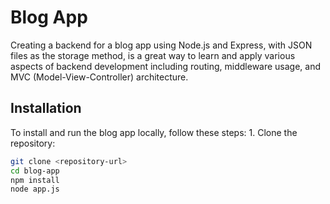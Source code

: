 # Blog App 
Creating a backend for a blog app using Node.js and Express, with JSON files as the storage method, is a great way to learn and apply various aspects of backend development including routing, middleware usage, and MVC (Model-View-Controller) architecture. 

## Installation 
To install and run the blog app locally, follow these steps: 1. Clone the repository: 
  ```bash
 git clone <repository-url>
cd blog-app
npm install
node app.js
